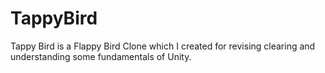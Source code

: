 # TappyBird
 Tappy Bird is a Flappy Bird Clone which I created for revising clearing and understanding some fundamentals of Unity.
